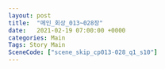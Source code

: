 ```yaml
---
layout: post
title:  "메인_회상_013~028장"
date:   2021-02-19 07:00:00 +0000
categories: Main
Tags: Story Main
SceneCode: ["scene_skip_cp013-028_q1_s10"]
---
```

